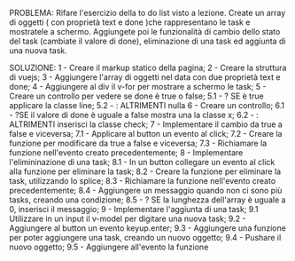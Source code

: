 PROBLEMA:
Rifare l'esercizio della to do list visto a lezione. Create un array di oggetti ( con proprietà text e done )che rappresentano le task e mostratele a schermo. Aggiungete poi le funzionalità di cambio dello stato del task (cambiate il valore di done), eliminazione di una task ed aggiunta di una nuova task.

SOLUZIONE:
1 - Creare il markup statico della pagina;
2 - Creare la struttura di vuejs;
3 - Aggiungere l'array di oggetti nel data con due proprietà text e done;
4 - Aggiungere al div il v-for per mostrare a schermo le task;
5 - Creare un controllo per vedere se done è true o false;
    5.1 - ? SE è true applicare la classe line;
    5.2 - : ALTRIMENTI nulla
6 - Creare un controllo;
    6.1 - ?SE il valore di done è uguale a false mostra una la classe x;
    6.2 - : ALTRIMENTI inserisci la classe check;
7 - Implementare il cambio da true a false e viceversa;
    7.1 - Applicare al button un evento al click;
    7.2 - Creare la funzione per modificare da true a false e viceversa;
    7.3 - Richiamare la funzione nell'evento creato precedentemente;
8 - Implementare l'elimininazione di una task;
    8.1 - In un button collegare un evento al click  alla funzione per eliminare la task;
    8.2 - Creare la funzione per eliminare la task, utilizzando lo splice;
    8.3 - Richiamare la funzione nell'evento creato precedentemente;
    8.4 - Aggiungere un messaggio quando non ci sono più tasks, creando una condizione;
    8.5 - ? SE la lunghezza dell'array è uguale a 0, inserisci il messaggio;
9 - Implementare l'aggiunta di una task;
    9.1 Utilizzare in un input il v-model per digitare una nuova task;
    9.2 - Aggiungere al button un evento keyup.enter;
    9.3 - Aggiungere una funzione per poter aggiungere una task, creando un nuovo oggetto;
    9.4 - Pushare il nuovo oggetto;
    9.5 - Aggiungere all'evento la funzione
